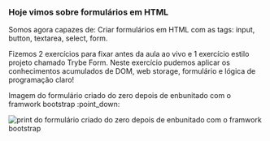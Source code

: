 ### Hoje vimos sobre formulários em HTML

<p> Somos agora capazes de: Criar formulários em HTML com as tags: input, button, textarea, select, form.</p>

<p> Fizemos 2 exercícios para fixar antes da aula ao vivo e 1 exercício estilo projeto chamado Trybe Form. Neste exercício pudemos aplicar os conhecimentos acumulados de DOM, web storage, formulário e lógica de programação claro!</p>

<p> Imagem do formulário criado do zero depois de enbunitado com o framwork bootstrap :point_down:</p>

<img src="" alt="print do formulário criado do zero depois de enbunitado com o framwork bootstrap">


